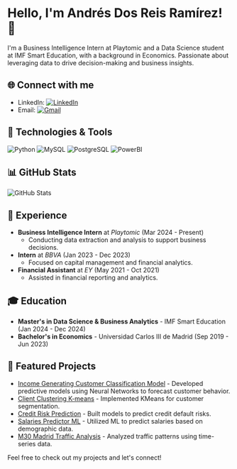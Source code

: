 # Hello, I'm Andrés Dos Reis Ramírez! 👋

I'm a Business Intelligence Intern at Playtomic and a Data Science student at IMF Smart Education, with a background in Economics. Passionate about leveraging data to drive decision-making and business insights.

## 🌐 Connect with me
- LinkedIn: [![LinkedIn](https://img.shields.io/badge/LinkedIn-Andrés-blue?style=flat-square&logo=linkedin)](your-linkedin-url)
- Email: [![Gmail](https://img.shields.io/badge/Email-me-red?style=flat-square&logo=gmail&logoColor=white)](mailto:your-email)

## 🔧 Technologies & Tools
![Python](https://img.shields.io/badge/Python-3776AB?style=for-the-badge&logo=python&logoColor=white)
![MySQL](https://img.shields.io/badge/MySQL-4479A1?style=for-the-badge&logo=mysql&logoColor=white)
![PostgreSQL](https://img.shields.io/badge/PostgreSQL-4169E1?style=for-the-badge&logo=postgresql&logoColor=white)
![PowerBI](https://img.shields.io/badge/Power_BI-F2C811?style=for-the-badge&logo=power-bi&logoColor=black)

## 📊 GitHub Stats
![GitHub Stats](https://github-readme-stats.vercel.app/api?username=your-github-username&show_icons=true&theme=radical)

## 💼 Experience
- **Business Intelligence Intern** at *Playtomic* (Mar 2024 - Present)
  - Conducting data extraction and analysis to support business decisions.
- **Intern** at *BBVA* (Jan 2023 - Dec 2023)
  - Focused on capital management and financial analytics.
- **Financial Assistant** at *EY* (May 2021 - Oct 2021)
  - Assisted in financial reporting and analytics.

## 🎓 Education
- **Master's in Data Science & Business Analytics** - IMF Smart Education (Jan 2024 - Dec 2024)
- **Bachelor's in Economics** - Universidad Carlos III de Madrid (Sep 2019 - Jun 2023)

## 📝 Featured Projects
- [Income Generating Customer Classification Model](your-github-link) - Developed predictive models using Neural Networks to forecast customer behavior.
- [Client Clustering K-means](your-github-link) - Implemented KMeans for customer segmentation.
- [Credit Risk Prediction](your-github-link) - Built models to predict credit default risks.
- [Salaries Predictor ML](your-github-link) - Utilized ML to predict salaries based on demographic data.
- [M30 Madrid Traffic Analysis](your-github-link) - Analyzed traffic patterns using time-series data.

Feel free to check out my projects and let's connect!
